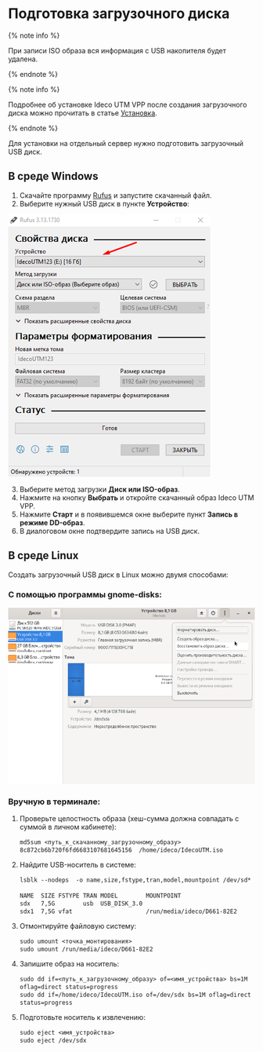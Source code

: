 # Подготовка загрузочного диска

{% note info %}

При записи ISO образа вся информация с USB накопителя будет удалена.

{% endnote %}

{% note info %}

Подробнее об установке Ideco UTM VPP после создания загрузочного диска можно прочитать в статье [Установка](setup.md).

{% endnote %}

Для установки на отдельный сервер нужно подготовить загрузочный USB диск.

## В среде Windows

1. Скачайте программу [Rufus](https://rufus.ie/ru/) и запустите скачанный файл.
2. Выберите нужный USB диск в пункте **Устройство**:
   
![](../../_images/preparation-boot-disk1.png)

3. Выберите метод загрузки **Диск или ISO-образ**.
4. Нажмите на кнопку **Выбрать** и откройте скачанный образ Ideco UTM VPP.
5. Нажмите **Старт** и в появившемся окне выберите пункт **Запись в режиме DD-образ**.
6. В диалоговом окне подтвердите запись на USB диск.

## В cреде Linux

Создать загрузочный USB диск в Linux можно двумя способами:

### С помощью программы gnome-disks:
  
![](../../_images/preparation-boot-disk2.png)

### Вручную в терминале:

1. Проверьте целостность образа (хеш-сумма должна совпадать с суммой в личном кабинете):
    ```
    md5sum <путь_к_скачанному_загрузочному_образу>
    8c872cb6b720f6fd6683107681645156  /home/ideco/IdecoUTM.iso
    ```
2. Найдите USB-носитель в системе:
    ```
    lsblk --nodeps  -o name,size,fstype,tran,model,mountpoint /dev/sd*

    NAME  SIZE FSTYPE TRAN MODEL        MOUNTPOINT
    sdx   7,5G        usb  USB_DISK_3.0 
    sdx1  7,5G vfat                     /run/media/ideco/D661-82E2
    ```
3. Отмонтируйте файловую систему:
    ```
    sudo umount <точка_монтирования>
    sudo umount /run/media/ideco/D661-82E2
    ```

4. Запишите образ на носитель:
    ```
    sudo dd if=<путь_к_загрузочному_образу> of=<имя_устройства> bs=1M oflag=direct status=progress
    sudo dd if=/home/ideco/IdecoUTM.iso of=/dev/sdx bs=1M oflag=direct status=progress
    ```
5. Подготовьте носитель к извлечению:
    ```
    sudo eject <имя_устройства>
    sudo eject /dev/sdx
    ```